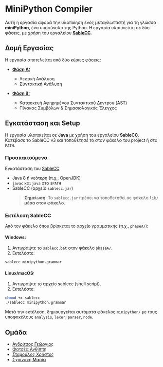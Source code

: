 # MiniPython Compiler

Αυτή η εργασία αφορά την υλοποίηση ενός μεταγλωττιστή για τη γλώσσα **miniPython**, ένα υποσύνολο της Python. Η εργασία υλοποιείται σε δύο φάσεις, με χρήση του εργαλείου **[SableCC](https://sablecc.org)**.

## Δομή Εργασίας
Η εργασία αποτελείται από δύο κύριες φάσεις:

- **[Φάση Α:](https://github.com/Anthippi/MiniPythonCompiler/tree/main/Phase%20A)**  
  - Λεκτική Ανάλυση  
  - Συντακτική Ανάλυση  

- **[Φάση Β:](https://github.com/Anthippi/MiniPythonCompiler/tree/main/Phase%20B)**  
  - Κατασκευή Αφηρημένου Συντακτικού Δέντρου (AST)  
  - Πίνακας Συμβόλων & Σημασιολογικός Έλεγχος
 
## Εγκατάσταση και Setup

Η εργασία υλοποιείται σε **Java** με χρήση του εργαλείου **SableCC**.
Κατέβασε το SableCC v3 και τοποθέτησέ το στον φάκελο του project ή στο `PATH`.

### Προαπαιτούμενα
 Εγκατάσταση του [SableCC](https://sablecc.org)
 
- Java 8 ή νεότερη (π.χ., OpenJDK)
- `javac` και `java` στο `$PATH`
- SableCC (αρχείο `sablecc.jar`)
  > **Σημείωση**: Το `sablecc.jar` πρέπει να τοποθετηθεί σε φάκελο `lib/` **μέσα στον φάκελο**.

### Εκτέλεση SableCC

Από τον φάκελο όπου βρίσκεται το αρχείο γραμματικής (π.χ., `phaseA/`):

#### Windows:
1. Αντιγράψτε το `sablecc.bat` στον φάκελο `phaseA/`.
2. Εκτελέστε:
  ```sh
  sablecc minipython.grammar
  ```
#### Linux/macOS:
1. Αντιγράψτε το αρχείο sablecc (shell script).
2. Εκτελέστε:
  ```sh
  chmod +x sablecc
  ./sablecc minipython.grammar
  ```
Μετά την εκτέλεση, δημιουργείται αυτόματα φάκελος `minipython/` με τους υποφακέλους `analysis`, `lexer`, `parser`, `node`.

## Ομάδα
- [Ανδρίτσος Γεώργιος](https://github.com/Andritsos)
- [Φατσέα Ανθίππη](https://github.com/Anthippi)
- [Σταμούλος Χρήστος](https://github.com/ChristosStamoulos)
- [Σχοινάκη Μαρία](https://github.com/MariaSchoinaki)
